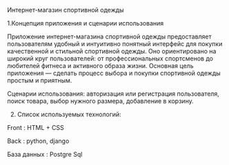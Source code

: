Интернет-магазин спортивной одежды

1.Концепция приложения и сценарии использования

Приложение интернет-магазина спортивной одежды предоставляет пользователям удобный и интуитивно понятный интерфейс для покупки качественной и стильной спортивной одежды. Оно ориентировано на широкий круг пользователей: от профессиональных спортсменов до любителей фитнеса и активного образа жизни. Основная цель приложения — сделать процесс выбора и покупки спортивной одежды простым и приятным.

Сценарии использования: авторизация или регистрация пользователя, поиск товара, выбор нужного размера, добавление в корзину.

2. Список используемых технологий: 

Front : HTML + CSS

Back : python, django

База данных : Postgre Sql
